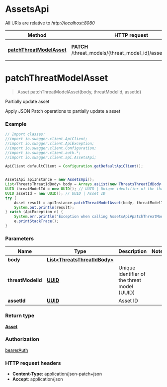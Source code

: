 # AssetsApi

All URIs are relative to *http://localhost:8080*

Method | HTTP request | Description
------------- | ------------- | -------------
[**patchThreatModelAsset**](AssetsApi.md#patchThreatModelAsset) | **PATCH** /threat_models/{threat_model_id}/assets/{asset_id} | Partially update asset

<a name="patchThreatModelAsset"></a>
# **patchThreatModelAsset**
> Asset patchThreatModelAsset(body, threatModelId, assetId)

Partially update asset

Apply JSON Patch operations to partially update a asset

### Example
```java
// Import classes:
//import io.swagger.client.ApiClient;
//import io.swagger.client.ApiException;
//import io.swagger.client.Configuration;
//import io.swagger.client.auth.*;
//import io.swagger.client.api.AssetsApi;

ApiClient defaultClient = Configuration.getDefaultApiClient();


AssetsApi apiInstance = new AssetsApi();
List<ThreatsThreatIdBody> body = Arrays.asList(new ThreatsThreatIdBody()); // List<ThreatsThreatIdBody> | 
UUID threatModelId = new UUID(); // UUID | Unique identifier of the threat model (UUID)
UUID assetId = new UUID(); // UUID | Asset ID
try {
    Asset result = apiInstance.patchThreatModelAsset(body, threatModelId, assetId);
    System.out.println(result);
} catch (ApiException e) {
    System.err.println("Exception when calling AssetsApi#patchThreatModelAsset");
    e.printStackTrace();
}
```

### Parameters

Name | Type | Description  | Notes
------------- | ------------- | ------------- | -------------
 **body** | [**List&lt;ThreatsThreatIdBody&gt;**](ThreatsThreatIdBody.md)|  |
 **threatModelId** | [**UUID**](.md)| Unique identifier of the threat model (UUID) |
 **assetId** | [**UUID**](.md)| Asset ID |

### Return type

[**Asset**](Asset.md)

### Authorization

[bearerAuth](../README.md#bearerAuth)

### HTTP request headers

 - **Content-Type**: application/json-patch+json
 - **Accept**: application/json

